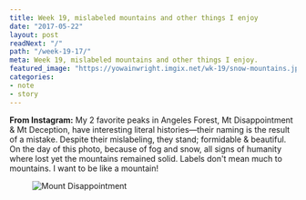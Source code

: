 ```yaml
---
title: Week 19, mislabeled mountains and other things I enjoy
date: "2017-05-22"
layout: post
readNext: "/"
path: "/week-19-17/"
meta: Week 19, mislabeled mountains and other things I enjoy.
featured_image: "https://yowainwright.imgix.net/wk-19/snow-mountains.jpg"
categories:
- note
- story
---
```


**From Instagram:** My 2 favorite peaks in Angeles Forest, Mt Disappointment & Mt Deception, have interesting literal histories—their naming is the result of a mistake. Despite their mislabeling, they stand; formidable & beautiful. On the day of this photo, because of fog and snow, all signs of humanity where lost yet the mountains remained solid. Labels don't mean much to mountains. I want to be like a mountain! 

<figure>
  <img src="https://yowainwright.imgix.net/wk-19/snow-mountains.jpg?w=800&h=800&crop=focalpoint&auto=format" alt="Mount Disappointment" />
</figure>
